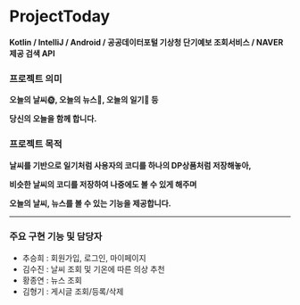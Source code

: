 # ProjectToday

**Kotlin / IntelliJ / Android / 공공데이터포털 기상청 단기예보 조회서비스 / NAVER 제공 검색 API**

### **프로젝트 의미**

**오늘의 날씨🌞, 오늘의 뉴스📰, 오늘의 일기📝 등**

**당신의 오늘을 함께 합니다.**

### **프로젝트 목적**

**날씨를 기반으로 일기처럼 사용자의 코디를 하나의 DP상품처럼 저장해놓아,** 

**비슷한 날씨의 코디를 저장하여 나중에도 볼 수 있게 해주며** 

**오늘의 날씨, 뉴스를 볼 수 있는 기능을 제공합니다.**

------------------------------------------------------------------------------------------------------

### 주요 구현 기능 및 담당자
- 추승희 : 회원가입, 로그인, 마이페이지
- 김수진 : 날씨 조회 및 기온에 따른 의상 추천
- 황종연 : 뉴스 조회
- 김형기 : 게시글 조회/등록/삭제
